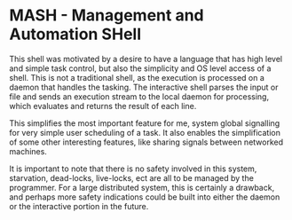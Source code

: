 # MASH - Management and Automation SHell

This shell was motivated by a desire to have a language that has high level and simple task control, but also the simplicity and OS level access of a shell.
This is not a traditional shell, as the execution is processed on a daemon that handles the tasking.
The interactive shell parses the input or file and sends an execution stream to the local daemon for processing, which evaluates and returns the result of each line.

This simplifies the most important feature for me, system global signalling for very simple user scheduling of a task.
It also enables the simplification of some other interesting features, like sharing signals between networked machines.

It is important to note that there is no safety involved in this system, starvation, dead-locks, live-locks, ect are all to be managed by the programmer.
For a large distributed system, this is certainly a drawback, and perhaps more safety indications could be built into either the daemon or the interactive portion in the future.
